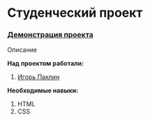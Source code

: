 # Студенческий проект
### [Демонстрация проекта](https://geekbrains-web.github.io/layout-stagency/)  
Описание

**Над проектом работали:**
1. [Игорь Паклин](https://github.com/superpike)

**Необходимые навыки:**
1. HTML
2. CSS
